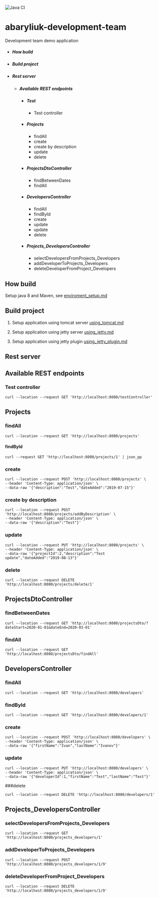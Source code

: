 ![Java CI](https://github.com/Brest-Java-Course-2020/abaryliuk-development-team/workflows/Java%20CI/badge.svg)
# abaryliuk-development-team

Development team demo application
+ ##### How build
+ ##### Build project 
+ ##### Rest server
  + ##### Available REST endpoints 
    + ##### Test
        + Test controller
    + ##### Projects
        + findAll
        + create
        + create by description
        + update
        + delete
    + ##### ProjectsDtoController
        + findBetweenDates
        + findAll
    + ##### DevelopersController
        + findAll
        + findById
        + create
        + update
        + update
        + delete
    + ##### Projects_DevelopersController
        + selectDevelopersFromProjects_Developers
        + addDeveloperToProjects_Developers
        + deleteDeveloperFromProject_Developers
## How build
Setup java 8 and Maven, see [enviroment_setup.md](README/enviroment_setup.md "click") 
  
      
## Build project 
1. Setup application using tomcat server [using_tomcat.md](README/using_tomcat.md "click")

2. Setup application using jetty server [using_jetty.md](README/using_jetty.md "click")
3. Setup application using jetty plugin [using_jetty_plugin.md](README/using_jetty_plugin.md "click")

## Rest server

## Available REST endpoints  

### Test controller

```
curl --location --request GET 'http://localhost:8080/testController'
```

## Projects

### findAll

```
curl --location --request GET 'http://localhost:8080/projects'
```

#### findById

```
curl --request GET 'http://localhost:8080/projects/1' | json_pp
```
### create

```
curl --location --request POST 'http://localhost:8080/projects' \
--header 'Content-Type: application/json' \
--data-raw '{"description":"Test","dateAdded":"2019-07-15"}'
```

### create by description

```
curl --location --request POST 'http://localhost:8080/projects/addByDescription' \
--header 'Content-Type: application/json' \
--data-raw '{"description":"Test"}'
```

### update

```
curl --location --request PUT 'http://localhost:8080/projects' \
--header 'Content-Type: application/json' \
--data-raw '{"projectId":2,"description":"Test update","dateAdded":"2019-08-13"}'
```

### delete

```
curl --location --request DELETE 'http://localhost:8080/projects/delete/1'
```

## ProjectsDtoController

### findBetweenDates

```
curl --location --request GET 'http://localhost:8080/projectsDto/?dateStart=2020-01-01&dateEnd=2020-03-01'
```

### findAll

```
curl --location --request GET 'http://localhost:8080/projectsDto/findAll'
```

## DevelopersController

### findAll

```
curl --location --request GET 'http://localhost:8080/developers'
```

### findById

```
curl --location --request GET 'http://localhost:8080/developers/1'
```

### create

```
curl --location --request POST 'http://localhost:8080/developers' \
--header 'Content-Type: application/json' \
--data-raw '{"firstName":"Ivan","lastName":"Ivanov"}'
```

### update

```
curl --location --request PUT 'http://localhost:8080/developers' \
--header 'Content-Type: application/json' \
--data-raw '{"developerId":1,"firstName":"Test","lastName":"Test"}'
```

###delete

```
curl --location --request DELETE 'http://localhost:8080/developers/1'
```

## Projects_DevelopersController

### selectDevelopersFromProjects_Developers

```
curl --location --request GET 'http://localhost:8080/projects_developers/1'
```
### addDeveloperToProjects_Developers

```
curl --location --request POST 'http://localhost:8080/projects_developers/1/9'
```
### deleteDeveloperFromProject_Developers

```
curl --location --request DELETE 'http://localhost:8080/projects_developers/1/9'
```